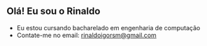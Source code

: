 ## Olá! Eu sou o Rinaldo 

- Eu estou cursando bacharelado em engenharia de computação
- Contate-me no email: rinaldoigorsm@gmail.com
